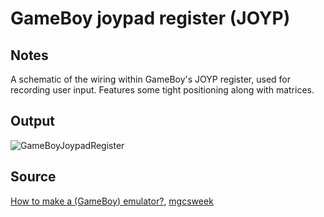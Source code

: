 # GameBoy joypad register (JOYP)

## Notes

A schematic of the wiring within GameBoy's JOYP register, used for recording user input. Features some tight positioning along with matrices.

## Output

![GameBoyJoypadRegister](https://www.dropbox.com/s/yva1zqc8op3mgkd/gameboy_joypad_register.png?raw=1)

## Source

[How to make a (GameBoy) emulator?](http://www.csnedelja.mg.edu.rs/static/resources/v1.0/emulation.pdf), [mgcsweek](http://www.csnedelja.mg.edu.rs)
